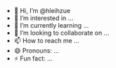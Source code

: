 - 👋 Hi, I’m @hleihzue
- 👀 I’m interested in ...
- 🌱 I’m currently learning ...
- 💞️ I’m looking to collaborate on ...
- 📫 How to reach me ...
- 😄 Pronouns: ...
- ⚡ Fun fact: ...

<!---
hleihzue/hleihzue is a ✨ special ✨ repository because its `README.md` (this file) appears on your GitHub profile.
You can click the Preview link to take a look at your changes.
--->
